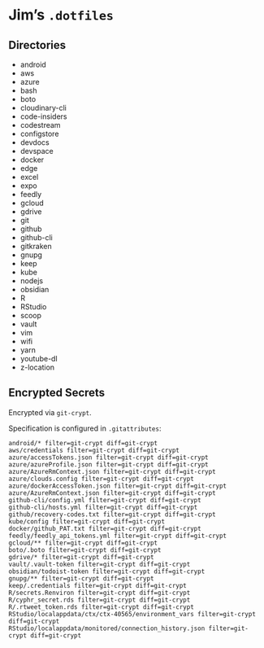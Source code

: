 # Jim’s `.dotfiles`

## Directories

- android
- aws
- azure
- bash
- boto
- cloudinary-cli
- code-insiders
- codestream
- configstore
- devdocs
- devspace
- docker
- edge
- excel
- expo
- feedly
- gcloud
- gdrive
- git
- github
- github-cli
- gitkraken
- gnupg
- keep
- kube
- nodejs
- obsidian
- R
- RStudio
- scoop
- vault
- vim
- wifi
- yarn
- youtube-dl
- z-location

## Encrypted Secrets

Encrypted via `git-crypt`.

Specification is configured in `.gitattributes`:

```
android/* filter=git-crypt diff=git-crypt
aws/credentials filter=git-crypt diff=git-crypt
azure/accessTokens.json filter=git-crypt diff=git-crypt
azure/azureProfile.json filter=git-crypt diff=git-crypt
azure/AzureRmContext.json filter=git-crypt diff=git-crypt
azure/clouds.config filter=git-crypt diff=git-crypt
azure/dockerAccessToken.json filter=git-crypt diff=git-crypt
azure/AzureRmContext.json filter=git-crypt diff=git-crypt
github-cli/config.yml filter=git-crypt diff=git-crypt
github-cli/hosts.yml filter=git-crypt diff=git-crypt
github/recovery-codes.txt filter=git-crypt diff=git-crypt
kube/config filter=git-crypt diff=git-crypt
docker/github_PAT.txt filter=git-crypt diff=git-crypt
feedly/feedly_api_tokens.yml filter=git-crypt diff=git-crypt
gcloud/** filter=git-crypt diff=git-crypt
boto/.boto filter=git-crypt diff=git-crypt
gdrive/* filter=git-crypt diff=git-crypt
vault/.vault-token filter=git-crypt diff=git-crypt
obsidian/todoist-token filter=git-crypt diff=git-crypt
gnupg/** filter=git-crypt diff=git-crypt
keep/.credentials filter=git-crypt diff=git-crypt
R/secrets.Renviron filter=git-crypt diff=git-crypt
R/cyphr_secret.rds filter=git-crypt diff=git-crypt
R/.rtweet_token.rds filter=git-crypt diff=git-crypt
RStudio/localappdata/ctx/ctx-40565/environment_vars filter=git-crypt diff=git-crypt
RStudio/localappdata/monitored/connection_history.json filter=git-crypt diff=git-crypt
```

